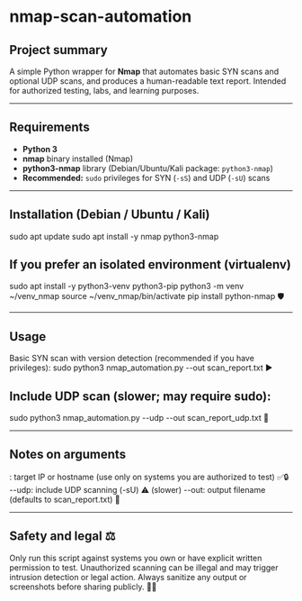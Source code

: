 # nmap-scan-automation

## Project summary
A simple Python wrapper for **Nmap** that automates basic SYN scans and optional UDP scans, and produces a human-readable text report. Intended for authorized testing, labs, and learning purposes.

---

## Requirements
- **Python 3**  
- **nmap** binary installed (Nmap)  
- **python3-nmap** library (Debian/Ubuntu/Kali package: `python3-nmap`)  
- **Recommended:** `sudo` privileges for SYN (`-sS`) and UDP (`-sU`) scans

---

## Installation (Debian / Ubuntu / Kali)
sudo apt update
sudo apt install -y nmap python3-nmap

## If you prefer an isolated environment (virtualenv)
sudo apt install -y python3-venv python3-pip
python3 -m venv ~/venv_nmap
source ~/venv_nmap/bin/activate
pip install python-nmap 🛡️

---

## Usage
Basic SYN scan with version detection (recommended if you have privileges):
sudo python3 nmap_automation.py <target> --out scan_report.txt ▶️

## Include UDP scan (slower; may require sudo):
sudo python3 nmap_automation.py <target> --udp --out scan_report_udp.txt 🐢

---

## Notes on arguments
<target>: target IP or hostname (use only on systems you are authorized to test) ✅🔒
--udp: include UDP scanning (-sU) ⚠️ (slower)
--out: output filename (defaults to scan_report.txt) 💾

---

## Safety and legal ⚖️
Only run this script against systems you own or have explicit written permission to test. Unauthorized scanning can be illegal and may trigger intrusion detection or legal action. Always sanitize any output or screenshots before sharing publicly. 🚫👮
